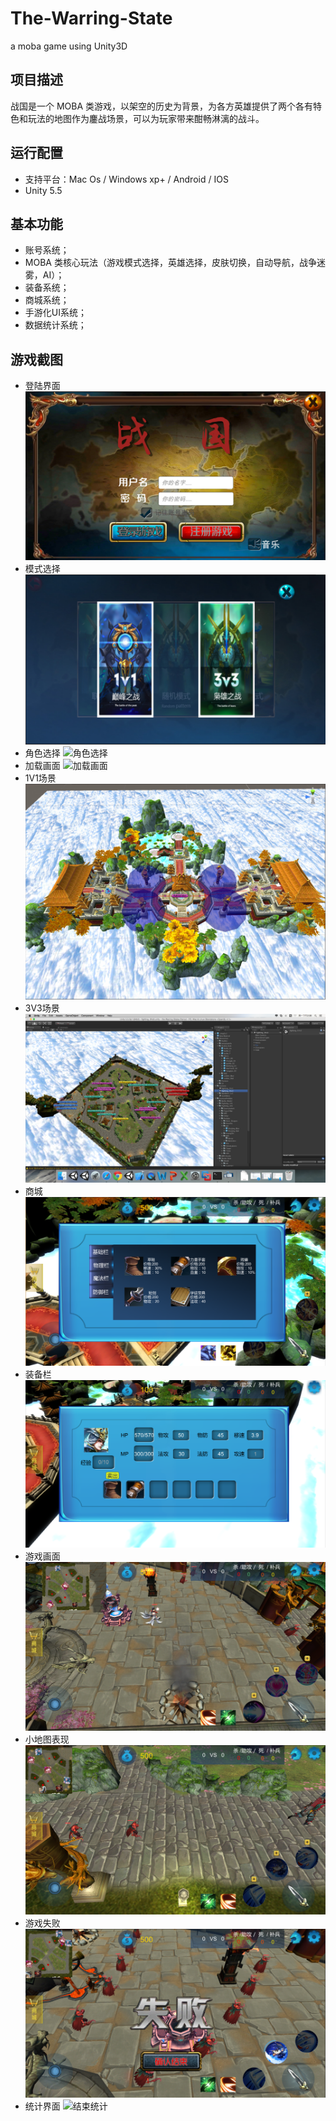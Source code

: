 # The-Warring-State
a moba game using Unity3D

## 项目描述

战国是一个 MOBA 类游戏，以架空的历史为背景，为各方英雄提供了两个各有特色和玩法的地图作为鏖战场景，可以为玩家带来酣畅淋漓的战斗。

## 运行配置

- 支持平台：Mac Os / Windows xp+ / Android / IOS
- Unity 5.5

## 基本功能

- 账号系统；
- MOBA 类核心玩法（游戏模式选择，英雄选择，皮肤切换，自动导航，战争迷雾，AI）；
- 装备系统；
- 商城系统；
- 手游化UI系统；
- 数据统计系统；

## 游戏截图

- 登陆界面
![主入口](./Pictures/Login.jpg)
- 模式选择
![模式选择](./Pictures/ModeSlect.jpg)
- 角色选择
![角色选择](./Pictures/角色选择.jpg)
- 加载画面
![加载画面](./Pictures/加载画面.jpg)
- 1V1场景
![1V1场景](./Pictures/1V1.jpg)
- 3V3场景
![3v3场景](./Pictures/3V3.png)
- 商城
![商城](./Pictures/商城.PNG)
- 装备栏
![装备栏](./Pictures/装备栏.PNG)
- 游戏画面
![游戏画面](./Pictures/游戏画面.PNG)
- 小地图表现
![小地图表现](./Pictures/小地图表现.PNG)
- 游戏失败
![游戏失败](./Pictures/游戏失败.PNG)
- 统计界面
![结束统计](./Pictures/结束统计.PNG)
